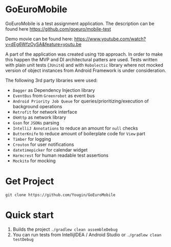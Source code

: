 # GoEuroMobile

GoEuroMobile is a test assignment application. The description can be found here https://github.com/goeuro/mobile-test

Demo movie can be found here: https://www.youtube.com/watch?v=dEg6WfzOySA&feature=youtu.be

A part of the application was created using `TDD` approach. In order to make this happen the MVP and DI architectural patters are used.
Tests written with plain unit tests (`JUnit4`) and with `Robolectic` library where not mocked version of object instances from Android Framework is under consideration.

The following 3rd party libraries were used:

* `Dagger` as Dependency Injection library
* `EventBus` from `Greenrobot` as event bus
* `Android Priority Job Queue` for queries/prioritizing/execution of background operations
* `Retrofit` for network interface
* `OkHttp` as network library
* `Gson` for `JSONs` parsing
* `IntelliJ Annotations` to reduce an amount for `null` checks
* `ButterKnife` to reduce amount of boilerplate code for `View` part
* `Timber` for logging
* `Crouton` for user notifications
* `datetimepicker` for calendar widget
* `Harmcrest` for human readable test assertions
* `Mockito` for mocking

# Get Project

`git clone https://github.com/Yougin/GoEuroMobile`

# Quick start

1. Builds the project `./gradlew clean assembleDebug`
2. You can run tests from IntellijIDEA / Android Studio or `./gradlew clean testDebug`

